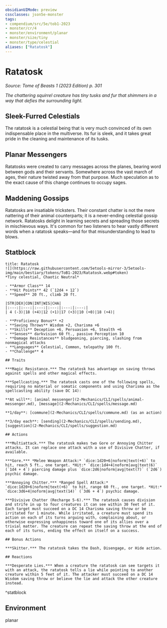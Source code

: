 ```yaml
---
obsidianUIMode: preview
cssclasses: json5e-monster
tags:
- compendium/src/5e/tob1-2023
- monster/cr/4
- monster/environment/planar
- monster/size/tiny
- monster/type/celestial
aliases: ["Ratatosk"]
---
```

# Ratatosk
*Source: Tome of Beasts 1 (2023 Edition) p. 301*  

*The chattering squirrel creature has tiny tusks and fur that shimmers in a way that defies the surrounding light.*

## Sleek-Furred Celestials

The ratatosk is a celestial being that is very much convinced of its own indispensable place in the multiverse. Its fur is sleek, and it takes great pride in the cleaning and maintenance of its tusks.

## Planar Messengers

Ratatosks were created to carry messages across the planes, bearing word between gods and their servants. Somewhere across the vast march of ages, their nature twisted away from that purpose. Much speculation as to the exact cause of this change continues to occupy sages.

## Maddening Gossips

Ratatosks are insatiable tricksters. Their constant chatter is not the mere nattering of their animal counterparts; it is a never-ending celestial gossip network. Ratatosks delight in learning secrets and spreading those secrets in mischievous ways. It's common for two listeners to hear vastly different words when a ratatosk speaks—and for that misunderstanding to lead to blows.

## Statblock

```ad-statblock
title: Ratatosk
![](https://raw.githubusercontent.com/5etools-mirror-3/5etools-img/main/bestiary/tokens/ToB1-2023/Ratatosk.webp#token)
*Tiny celestial, Chaotic Neutral*

- **Armor Class** 14
- **Hit Points** 42 (`12d4 + 12`)
- **Speed** 20 ft., climb 20 ft.

|STR|DEX|CON|INT|WIS|CHA|
|:---:|:---:|:---:|:---:|:---:|:---:|
| 4 (-3)|18 (+4)|12 (+1)|17 (+3)|10 (+0)|18 (+4)|

- **Proficiency Bonus** +2
- **Saving Throws** Wisdom +2, Charisma +6
- **Skills** Deception +6, Persuasion +6, Stealth +6
- **Senses** darkvision 60 ft., passive Perception 10
- **Damage Resistances** bludgeoning, piercing, slashing from nonmagical attacks
- **Languages** Celestial, Common, telepathy 100 ft.
- **Challenge** 4

## Traits

***Magic Resistance.*** The ratatosk has advantage on saving throws against spells and other magical effects.

***Spellcasting.*** The ratatosk casts one of the following spells, requiring no material or somatic components and using Charisma as the spellcasting ability (save DC 14):

**At will**: [animal messenger](2-Mechanics/CLI/spells/animal-messenger.md), [message](2-Mechanics/CLI/spells/message.md)

**1/day**: [commune](2-Mechanics/CLI/spells/commune.md) (as an action)

**3/day each**: [sending](2-Mechanics/CLI/spells/sending.md), [suggestion](2-Mechanics/CLI/spells/suggestion.md)

## Actions

***Multiattack.*** The ratatosk makes two Gore or Annoying Chitter attacks. It can replace one attack with a use of Divisive Chatter, if available.

***Gore.*** *Melee Weapon Attack:* `dice:1d20+6|noform|text(+6)` to hit, reach 5 ft., one target. *Hit:* `dice:1d4+4|noform|avg|text(6)` (`1d4 + 4`) piercing damage plus `dice:2d6|noform|avg|text(7)` (`2d6`) psychic damage.

***Annoying Chitter.*** *Ranged Spell Attack:* `dice:1d20+6|noform|text(+6)` to hit, range 60 ft., one target. *Hit:* `dice:3d6+4|noform|avg|text(14)` (`3d6 + 4`) psychic damage.

***Divisive Chatter (Recharge 5-6).*** The ratatosk causes division and strife in up to four creatures it can see within 30 feet of it. Each target must succeed on a DC 14 Charisma saving throw or be irritated for 1 minute. While irritated, a creature must spend its action on each of its turns arguing with, complaining about, or otherwise expressing unhappiness toward one of its allies over a trivial matter. The creature can repeat the saving throw at the end of each of its turns, ending the effect on itself on a success.

## Bonus Actions

***Skitter.*** The ratatosk takes the Dash, Disengage, or Hide action.

## Reactions

***Desperate Lies.*** When a creature the ratatosk can see targets it with an attack, the ratatosk tells a lie while pointing to another creature within 5 feet of it. The attacker must succeed on a DC 14 Wisdom saving throw or believe the lie and attack the other creature instead.
```
^statblock

## Environment

planar
